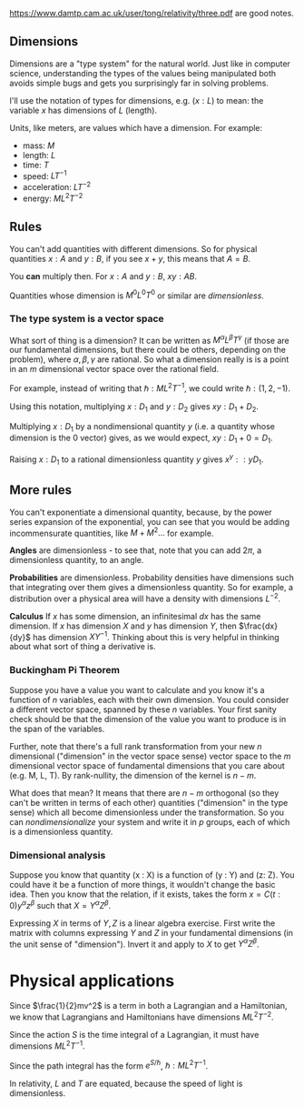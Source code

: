 https://www.damtp.cam.ac.uk/user/tong/relativity/three.pdf are good notes.

## Dimensions

Dimensions are a "type system" for the natural world. Just like in computer science, understanding the types of the values being manipulated both avoids simple bugs and gets you surprisingly far in solving problems. 

I'll use the notation of types for dimensions, e.g. $(x : L)$ to mean: the variable $x$ has dimensions of $L$ (length).


Units, like meters, are values which have a dimension.  For example:

- mass: $M$
- length: $L$
- time: $T$
- speed: $LT^{-1}$
- acceleration: $LT^{-2}$
- energy: $ML^2T^{-2}$

## Rules 

You can't add quantities with different dimensions. So for physical quantities $x : A$ and $y : B$, if you see $x+y$, this means that $A=B$.

You **can** multiply then. For $x : A$ and $y : B$, $xy : AB$.

Quantities whose dimension is $M^0L^0T^0$ or similar are *dimensionless*.

### The type system is a vector space

What sort of thing is a dimension? It can be written as $M^{\alpha}L^{\beta}T^{\gamma}$ (if those are our fundamental dimensions, but there could be others, depending on the problem), where $\alpha,\beta,\gamma$ are rational. So what a dimension really is is a point in an $m$ dimensional vector space over the rational field.

For example, instead of writing that $\hbar : ML^2T^{-1}$, we could write $\hbar : (1,2,-1)$.

Using this notation, multiplying $x : D_1$ and $y : D_2$ gives $xy : D_1+D_2$. 

Multiplying $x : D_1$ by a nondimensional quantity $y$ (i.e. a quantity whose dimension is the $0$ vector) gives, as we would expect, $xy : D_1+0 = D_1$. 

Raising $x : D_1$ to a rational dimensionless quantity $y$ gives $x^y :: yD_1$.

## More rules


You can't exponentiate a dimensional quantity, because, by the power series expansion of the exponential, you can see that you would be adding incommensurate quantities, like $M+M^2...$ for example.

**Angles** are dimensionless - to see that, note that you can add $2\pi$, a dimensionless quantity, to an angle.

**Probabilities** are dimensionless.  Probability densities have dimensions such that integrating over them gives a dimensionless quantity. So for example, a distribution over a physical area will have a density with dimensions $L^{-2}$.

**Calculus** If $x$ has some dimension, an infinitesimal $dx$ has the same dimension. If $x$ has dimension $X$ and $y$ has dimension $Y$, then $\frac{dx}{dy}$ has dimension $XY^{-1}$. Thinking about this is very helpful in thinking about what sort of thing a derivative is.


### Buckingham Pi Theorem

Suppose you have a value you want to calculate and you know it's a function of $n$ variables, each with their own dimension. You could consider a different vector space, spanned by these $n$ variables. Your first sanity check should be that the dimension of the value you want to produce is in the span of the variables.

Further, note that there's a full rank transformation from your new $n$ dimensional ("dimension" in the vector space sense) vector space to the $m$ dimensional vector space of fundamental dimensions that you care about (e.g. M, L, T). By rank-nullity, the dimension of the kernel is $n-m$.

What does that mean? It means that there are $n-m$ orthogonal (so they can't be written in terms of each other) quantities ("dimension" in the type sense) which all become dimensionless under the transformation. So you can *nondimensionalize* your system and write it in $p$ groups, each of which is a dimensionless quantity.

### Dimensional analysis

Suppose you know that quantity (x : X) is a function of (y : Y) and (z: Z). You could have it be a function of more things, it wouldn't change the basic idea. Then you know that the relation, if it exists, takes the form $x = C(t : 0)y^{\alpha}z^{\beta}$ such that $X = Y^{\alpha}Z^{\beta}$.

Expressing $X$ in terms of $Y, Z$ is a linear algebra exercise. First write the matrix with columns expressing $Y$ and $Z$ in your fundamental dimensions (in the unit sense of "dimension"). Invert it and apply to $X$ to get $Y^{\alpha}Z^{\beta}$.

# Physical applications

Since $\frac{1}{2}mv^2$ is a term in both a Lagrangian and a Hamiltonian, we know that Lagrangians and Hamiltonians have dimensions $ML^2T^{-2}$. 

Since the action $S$ is the time integral of a Lagrangian, it must have dimensions $ML^2T^{-1}$.

Since the path integral has the form $e^{S/\hbar}$, $\hbar : ML^2T^{-1}$.

In relativity, $L$ and $T$ are equated, because the speed of light is dimensionless.

<!-- The domain of Quantum Mechanics has characteristic scale of dimension $=ML^2T^{-1}$ on order of $\hbar$, and scale of dimension $V=L/T << c$ -->